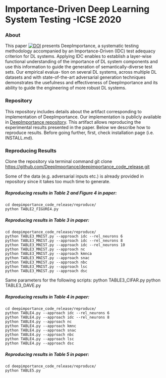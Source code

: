 # Importance-Driven Deep Learning System Testing -ICSE 2020

### About
This paper [![DOI](https://zenodo.org/badge/DOI/10.5281/zenodo.3628024.svg)](https://doi.org/10.5281/zenodo.3628024)
presents DeepImportance, a systematic testing methodology accompanied by an Importance-Driven (IDC)
test adequacy criterion for DL systems. Applying IDC enables to
establish a layer-wise functional understanding of the importance
of DL system components and use this information to guide the
generation of semantically-diverse test sets. Our empirical evalua-
tion on several DL systems, across multiple DL datasets and with
state-of-the-art adversarial generation techniques demonstrates the
usefulness and effectiveness of DeepImportance and its ability to
guide the engineering of more robust DL systems.

### Repository
This repository includes details about the artifact corresponding to implementation of DeepImportance.
Our implementation is publicly available in
[DeepImportance repository](https://github.com/DeepImportance/deepimportance_code_release).
This artifact allows reproducing the experimental results presented in the paper. Below we
describe how to reproduce results. Before going further, first, check
installation page (i.e. INSTALL.md).

### Reproducing Results
Clone the repository via terminal command
    git clone https://github.com/DeepImportance/deepimportance_code_release.git

Some of the data (e.g. adversarial inputs etc.) is already provided in repository since it takes too much time to generate.

##### Reproducing results in Table 2 and Figure 4 in paper:
    cd deepimportance_code_release/reproduce/
    python TABLE2_FIGURE4.py

##### Reproducing results in Table 3 in paper:
    cd deepimportance_code_release/reproduce/
    python TABLE3_MNIST.py --approach idc --rel_neurons 6
    python TABLE3_MNIST.py --approach idc --rel_neurons 8
    python TABLE3_MNIST.py --approach idc --rel_neurons 10
    python TABLE3_MNIST.py --approach nc
    python TABLE3_MNIST.py --approach kmnca
    python TABLE3_MNIST.py --approach snac
    python TABLE3_MNIST.py --approach nbc
    python TABLE3_MNIST.py --approach lsc
    python TABLE3_MNIST.py --approach dsc

Same parameters for the following scripts:
    python TABLE3_CIFAR.py
    python TABLE3_DAVE.py

##### Reproducing results in Table  4 in paper:
    cd deepimportance_code_release/reproduce/
    python TABLE4.py --approach idc --rel_neurons 6
    python TABLE4.py --approach idc --rel_neurons 8
    python TABLE4.py --approach nc
    python TABLE4.py --approach kmnc
    python TABLE4.py --approach snac
    python TABLE4.py --approach nbc
    python TABLE4.py --approach lsc
    python TABLE4.py --approach dsc


##### Reproducing results in Table 5 in paper:
    cd deepimportance_code_release/reproduce/
    python TABLE5.py


